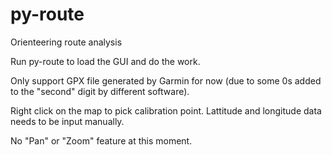 # py-route
Orienteering route analysis

Run py-route to load the GUI and do the work.

Only support GPX file generated by Garmin for now (due to some 0s added to the "second" digit by different software).

Right click on the map to pick calibration point. Lattitude and longitude data needs to be input manually.

No "Pan" or "Zoom" feature at this moment.
